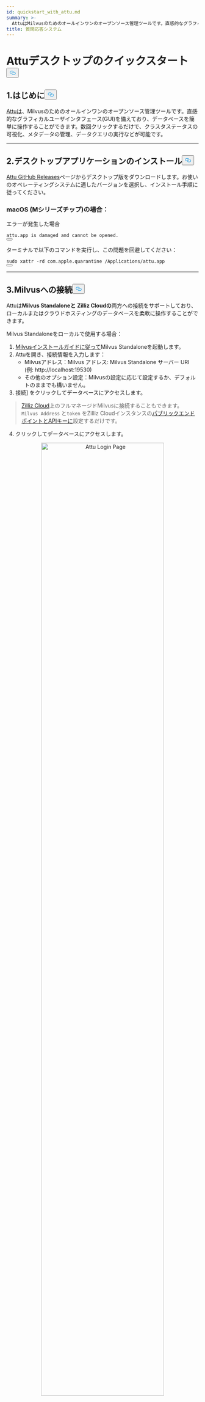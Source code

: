 ```yaml
---
id: quickstart_with_attu.md
summary: >-
  AttuはMilvusのためのオールインワンのオープンソース管理ツールです。直感的なグラフィカルユーザインタフェース(GUI)を備えており、データベースを簡単に操作することができます。数回クリックするだけで、クラスタステータスの可視化、メタデータの管理、データクエリの実行などが可能です。
title: 質問応答システム
---
```

<h1 id="Quick-Start-with-Attu-Desktop" class="common-anchor-header">Attuデスクトップのクイックスタート<button data-href="#Quick-Start-with-Attu-Desktop" class="anchor-icon" translate="no">
      <svg translate="no"
        aria-hidden="true"
        focusable="false"
        height="20"
        version="1.1"
        viewBox="0 0 16 16"
        width="16"
      >
        <path
          fill="#0092E4"
          fill-rule="evenodd"
          d="M4 9h1v1H4c-1.5 0-3-1.69-3-3.5S2.55 3 4 3h4c1.45 0 3 1.69 3 3.5 0 1.41-.91 2.72-2 3.25V8.59c.58-.45 1-1.27 1-2.09C10 5.22 8.98 4 8 4H4c-.98 0-2 1.22-2 2.5S3 9 4 9zm9-3h-1v1h1c1 0 2 1.22 2 2.5S13.98 12 13 12H9c-.98 0-2-1.22-2-2.5 0-.83.42-1.64 1-2.09V6.25c-1.09.53-2 1.84-2 3.25C6 11.31 7.55 13 9 13h4c1.45 0 3-1.69 3-3.5S14.5 6 13 6z"
        ></path>
      </svg>
    </button></h1><h2 id="1-Introduction" class="common-anchor-header">1.はじめに<button data-href="#1-Introduction" class="anchor-icon" translate="no">
      <svg translate="no"
        aria-hidden="true"
        focusable="false"
        height="20"
        version="1.1"
        viewBox="0 0 16 16"
        width="16"
      >
        <path
          fill="#0092E4"
          fill-rule="evenodd"
          d="M4 9h1v1H4c-1.5 0-3-1.69-3-3.5S2.55 3 4 3h4c1.45 0 3 1.69 3 3.5 0 1.41-.91 2.72-2 3.25V8.59c.58-.45 1-1.27 1-2.09C10 5.22 8.98 4 8 4H4c-.98 0-2 1.22-2 2.5S3 9 4 9zm9-3h-1v1h1c1 0 2 1.22 2 2.5S13.98 12 13 12H9c-.98 0-2-1.22-2-2.5 0-.83.42-1.64 1-2.09V6.25c-1.09.53-2 1.84-2 3.25C6 11.31 7.55 13 9 13h4c1.45 0 3-1.69 3-3.5S14.5 6 13 6z"
        ></path>
      </svg>
    </button></h2><p><a href="https://github.com/zilliztech/attu">Attuは</a>、Milvusのためのオールインワンのオープンソース管理ツールです。直感的なグラフィカルユーザインタフェース(GUI)を備えており、データベースを簡単に操作することができます。数回クリックするだけで、クラスタステータスの可視化、メタデータの管理、データクエリの実行などが可能です。</p>
<hr>
<h2 id="2-Install-Desktop-Application" class="common-anchor-header">2.デスクトップアプリケーションのインストール<button data-href="#2-Install-Desktop-Application" class="anchor-icon" translate="no">
      <svg translate="no"
        aria-hidden="true"
        focusable="false"
        height="20"
        version="1.1"
        viewBox="0 0 16 16"
        width="16"
      >
        <path
          fill="#0092E4"
          fill-rule="evenodd"
          d="M4 9h1v1H4c-1.5 0-3-1.69-3-3.5S2.55 3 4 3h4c1.45 0 3 1.69 3 3.5 0 1.41-.91 2.72-2 3.25V8.59c.58-.45 1-1.27 1-2.09C10 5.22 8.98 4 8 4H4c-.98 0-2 1.22-2 2.5S3 9 4 9zm9-3h-1v1h1c1 0 2 1.22 2 2.5S13.98 12 13 12H9c-.98 0-2-1.22-2-2.5 0-.83.42-1.64 1-2.09V6.25c-1.09.53-2 1.84-2 3.25C6 11.31 7.55 13 9 13h4c1.45 0 3-1.69 3-3.5S14.5 6 13 6z"
        ></path>
      </svg>
    </button></h2><p><a href="https://github.com/zilliztech/attu/releases">Attu GitHub Releases</a>ページからデスクトップ版をダウンロードします。お使いのオペレーティングシステムに適したバージョンを選択し、インストール手順に従ってください。</p>
<h3 id="Note-for-macOS-M-series-chip" class="common-anchor-header">macOS (Mシリーズチップ)の場合：</h3><p>エラーが発生した場合</p>
<pre><code translate="no">attu.app <span class="hljs-keyword">is</span> damaged <span class="hljs-keyword">and</span> cannot be opened.
<button class="copy-code-btn"></button></code></pre>
<p>ターミナルで以下のコマンドを実行し、この問題を回避してください：</p>
<pre><code translate="no"><span class="hljs-built_in">sudo</span> xattr -rd com.apple.quarantine /Applications/attu.app
<button class="copy-code-btn"></button></code></pre>
<hr>
<h2 id="3-Connect-to-Milvus" class="common-anchor-header">3.Milvusへの接続<button data-href="#3-Connect-to-Milvus" class="anchor-icon" translate="no">
      <svg translate="no"
        aria-hidden="true"
        focusable="false"
        height="20"
        version="1.1"
        viewBox="0 0 16 16"
        width="16"
      >
        <path
          fill="#0092E4"
          fill-rule="evenodd"
          d="M4 9h1v1H4c-1.5 0-3-1.69-3-3.5S2.55 3 4 3h4c1.45 0 3 1.69 3 3.5 0 1.41-.91 2.72-2 3.25V8.59c.58-.45 1-1.27 1-2.09C10 5.22 8.98 4 8 4H4c-.98 0-2 1.22-2 2.5S3 9 4 9zm9-3h-1v1h1c1 0 2 1.22 2 2.5S13.98 12 13 12H9c-.98 0-2-1.22-2-2.5 0-.83.42-1.64 1-2.09V6.25c-1.09.53-2 1.84-2 3.25C6 11.31 7.55 13 9 13h4c1.45 0 3-1.69 3-3.5S14.5 6 13 6z"
        ></path>
      </svg>
    </button></h2><p>Attuは<strong>Milvus Standaloneと</strong> <strong>Zilliz Cloudの</strong>両方への接続をサポートしており、ローカルまたはクラウドホスティングのデータベースを柔軟に操作することができます。</p>
<p>Milvus Standaloneをローカルで使用する場合：</p>
<ol>
<li><a href="https://milvus.io/docs/install_standalone-docker.md">Milvusインストールガイドに従って</a>Milvus Standaloneを起動します。</li>
<li>Attuを開き、接続情報を入力します：<ul>
<li>Milvusアドレス：Milvus アドレス: Milvus Standalone サーバー URI (例: http://localhost:19530)</li>
<li>その他のオプション設定：Milvusの設定に応じて設定するか、デフォルトのままでも構いません。</li>
</ul></li>
<li>接続] をクリックしてデータベースにアクセスします。</li>
</ol>
<blockquote>
<p><a href="https://zilliz.com/cloud">Zilliz Cloud</a>上のフルマネージドMilvusに接続することもできます。<code translate="no">Milvus Address</code> と<code translate="no">token</code> をZilliz Cloudインスタンスの<a href="https://docs.zilliz.com/docs/on-zilliz-cloud-console#cluster-details">パブリックエンドポイントとAPIキーに</a>設定するだけです。</p>
</blockquote>
<ol start="4">
<li>クリックしてデータベースにアクセスします。</li>
</ol>
<p align="center">
  <img translate="no" src="/docs/v2.6.x/assets/attu_login_page.png" alt="Attu Login Page" width="80%">
</p>
<hr>
<h2 id="4-Prepare-Data-Create-Collection-and-Insert-Data" class="common-anchor-header">4.データの準備、コレクションの作成、データの挿入<button data-href="#4-Prepare-Data-Create-Collection-and-Insert-Data" class="anchor-icon" translate="no">
      <svg translate="no"
        aria-hidden="true"
        focusable="false"
        height="20"
        version="1.1"
        viewBox="0 0 16 16"
        width="16"
      >
        <path
          fill="#0092E4"
          fill-rule="evenodd"
          d="M4 9h1v1H4c-1.5 0-3-1.69-3-3.5S2.55 3 4 3h4c1.45 0 3 1.69 3 3.5 0 1.41-.91 2.72-2 3.25V8.59c.58-.45 1-1.27 1-2.09C10 5.22 8.98 4 8 4H4c-.98 0-2 1.22-2 2.5S3 9 4 9zm9-3h-1v1h1c1 0 2 1.22 2 2.5S13.98 12 13 12H9c-.98 0-2-1.22-2-2.5 0-.83.42-1.64 1-2.09V6.25c-1.09.53-2 1.84-2 3.25C6 11.31 7.55 13 9 13h4c1.45 0 3-1.69 3-3.5S14.5 6 13 6z"
        ></path>
      </svg>
    </button></h2><h3 id="41-Prepare-the-Data" class="common-anchor-header">4.1 データの準備</h3><p><a href="https://github.com/milvus-io/milvus-docs/releases/download/v2.4.6-preview/milvus_docs_2.4.x_en.zip">Milvus Documentation 2.4.xの</a>FAQページをデータセットとして使用します。</p>
<h4 id="Download-and-Extract-Data" class="common-anchor-header">データをダウンロードして抽出します：</h4><pre><code translate="no" class="language-bash">wget https://github.com/milvus-io/milvus-docs/releases/download/v2.4.6-preview/milvus_docs_2.4.x_en.zip
unzip -q milvus_docs_2.4.x_en.zip -d milvus_docs
<button class="copy-code-btn"></button></code></pre>
<h4 id="Process-Markdown-Files" class="common-anchor-header">Markdownファイルを処理する：</h4><pre><code translate="no" class="language-python"><span class="hljs-keyword">from</span> glob <span class="hljs-keyword">import</span> glob

text_lines = []
<span class="hljs-keyword">for</span> file_path <span class="hljs-keyword">in</span> glob(<span class="hljs-string">&quot;milvus_docs/en/faq/*.md&quot;</span>, recursive=<span class="hljs-literal">True</span>):
    <span class="hljs-keyword">with</span> <span class="hljs-built_in">open</span>(file_path, <span class="hljs-string">&quot;r&quot;</span>) <span class="hljs-keyword">as</span> file:
        file_text = file.read()
    text_lines += file_text.split(<span class="hljs-string">&quot;# &quot;</span>)
<button class="copy-code-btn"></button></code></pre>
<hr>
<h3 id="42-Generate-Embeddings" class="common-anchor-header">4.2 埋め込みを生成する</h3><p>埋め込みモデルを定義して、<code translate="no">milvus_model</code> を使ってテキストの埋め込みを生成します。ここでは、事前に学習された軽量な埋め込みモデルである<code translate="no">DefaultEmbeddingFunction</code> を例として使います。</p>
<pre><code translate="no" class="language-python"><span class="hljs-keyword">from</span> pymilvus <span class="hljs-keyword">import</span> model <span class="hljs-keyword">as</span> milvus_model

embedding_model = milvus_model.DefaultEmbeddingFunction()

<span class="hljs-comment"># Generate test embedding</span>
test_embedding = embedding_model.encode_queries([<span class="hljs-string">&quot;This is a test&quot;</span>])[<span class="hljs-number">0</span>]
embedding_dim = <span class="hljs-built_in">len</span>(test_embedding)
<span class="hljs-built_in">print</span>(embedding_dim)
<span class="hljs-built_in">print</span>(test_embedding[:<span class="hljs-number">10</span>])
<button class="copy-code-btn"></button></code></pre>
<h4 id="Output" class="common-anchor-header">出力：</h4><pre><code translate="no">768
[-0.04836066  0.07163023 -0.01130064 -0.03789345 -0.03320649 -0.01318448
 -0.03041712 -0.02269499 -0.02317863 -0.00426028]
<button class="copy-code-btn"></button></code></pre>
<hr>
<h3 id="43-Create-Collection" class="common-anchor-header">4.3 コレクションの作成</h3><p>Milvusに接続し、コレクションを作成する：</p>
<pre><code translate="no" class="language-python"><span class="hljs-keyword">from</span> pymilvus <span class="hljs-keyword">import</span> MilvusClient

<span class="hljs-comment"># Connect to Milvus Standalone</span>
client = MilvusClient(uri=<span class="hljs-string">&quot;http://localhost:19530&quot;</span>)

collection_name = <span class="hljs-string">&quot;attu_tutorial&quot;</span>

<span class="hljs-comment"># Drop collection if it exists</span>
<span class="hljs-keyword">if</span> client.has_collection(collection_name):
    client.drop_collection(collection_name)

<span class="hljs-comment"># Create a new collection</span>
client.create_collection(
    collection_name=collection_name,
    dimension=embedding_dim,
    metric_type=<span class="hljs-string">&quot;IP&quot;</span>,  <span class="hljs-comment"># Inner product distance</span>
    consistency_level=<span class="hljs-string">&quot;Strong&quot;</span>,  <span class="hljs-comment"># Supported values are (`&quot;Strong&quot;`, `&quot;Session&quot;`, `&quot;Bounded&quot;`, `&quot;Eventually&quot;`). See https://milvus.io/docs/consistency.md#Consistency-Level for more details.</span>
)
<button class="copy-code-btn"></button></code></pre>
<hr>
<h3 id="44-Insert-Data" class="common-anchor-header">4.4 データの挿入</h3><p>テキスト行を繰り返し、埋め込みを作成し、Milvusにデータを挿入します：</p>
<pre><code translate="no" class="language-python"><span class="hljs-keyword">from</span> tqdm <span class="hljs-keyword">import</span> tqdm

data = []
doc_embeddings = embedding_model.encode_documents(text_lines)

<span class="hljs-keyword">for</span> i, line <span class="hljs-keyword">in</span> <span class="hljs-built_in">enumerate</span>(tqdm(text_lines, desc=<span class="hljs-string">&quot;Creating embeddings&quot;</span>)):
    data.append({<span class="hljs-string">&quot;id&quot;</span>: i, <span class="hljs-string">&quot;vector&quot;</span>: doc_embeddings[i], <span class="hljs-string">&quot;text&quot;</span>: line})

client.insert(collection_name=collection_name, data=data)
<button class="copy-code-btn"></button></code></pre>
<hr>
<h3 id="45-Visualize-Data-and-Schema" class="common-anchor-header">4.5 データとスキーマの可視化</h3><p>Attuのインターフェースを使用して、データスキーマと挿入されたエンティティを視覚化できます。スキーマは、<code translate="no">Int64</code> 型の<code translate="no">id</code> フィールドと、<code translate="no">FloatVector(768)</code> 型の<code translate="no">vector</code> フィールドと、<code translate="no">Inner Product (IP)</code> メトリックを含む、定義されたフィールドを表示します。コレクションには<strong>72のエンティティが</strong>ロードされています。</p>
<p>さらに、ID、ベクトル埋め込み、テキスト・コンテンツなどのメタデータを格納するダイナミック・フィールドなど、挿入されたデータを見ることができる。このインターフェースは、指定された条件やダイナミック・フィールドに基づくフィルタリングやクエリをサポートしている。</p>
<p align="center">
  <img translate="no" src="/docs/v2.6.x/assets/attu_after_data_insertion_1.png" alt="Schema View" width="45%" />
  <img translate="no" src="/docs/v2.6.x/assets/attu_after_data_insertion_2.png" alt="Data View" width="45%" />
</p>
<h2 id="5-Visualizing-Search-Results-and-Relationships" class="common-anchor-header">5.検索結果と関係の視覚化<button data-href="#5-Visualizing-Search-Results-and-Relationships" class="anchor-icon" translate="no">
      <svg translate="no"
        aria-hidden="true"
        focusable="false"
        height="20"
        version="1.1"
        viewBox="0 0 16 16"
        width="16"
      >
        <path
          fill="#0092E4"
          fill-rule="evenodd"
          d="M4 9h1v1H4c-1.5 0-3-1.69-3-3.5S2.55 3 4 3h4c1.45 0 3 1.69 3 3.5 0 1.41-.91 2.72-2 3.25V8.59c.58-.45 1-1.27 1-2.09C10 5.22 8.98 4 8 4H4c-.98 0-2 1.22-2 2.5S3 9 4 9zm9-3h-1v1h1c1 0 2 1.22 2 2.5S13.98 12 13 12H9c-.98 0-2-1.22-2-2.5 0-.83.42-1.64 1-2.09V6.25c-1.09.53-2 1.84-2 3.25C6 11.31 7.55 13 9 13h4c1.45 0 3-1.69 3-3.5S14.5 6 13 6z"
        ></path>
      </svg>
    </button></h2><p>Attu は、データの関係を視覚化し、探索するための強力なインターフェイスを提供します。挿入されたデータポイントとその類似関係を調べるには、以下の手順に従います：</p>
<h3 id="51-Perform-a-Search" class="common-anchor-header">5.1<strong>検索の実行</strong></h3><p>Attu の<strong>Vector Search</strong>タブに移動します。</p>
<ol>
<li>テストクエリを作成するには、<strong>Generate Random Data</strong>ボタンをクリックします。</li>
<li><strong>Search を</strong>クリックして、生成されたデータに基づいて結果を取得します。</li>
</ol>
<p>一致する各エンティティの ID、類似度スコア、およびダイナミック・フィールドが表 示されます。</p>
<p align="center">
  <img translate="no" src="/docs/v2.6.x/assets/attu_searched_table.png" alt="Search Results Table" width="80%">
</p>
<hr>
<h3 id="52-Explore-Data-Relationships" class="common-anchor-header">5.2<strong>データ関係の調査</strong></h3><p>結果パネルの<strong>[Explore]</strong>ボタンをクリックすると、クエリ・ベクタと検索結果の関係が<strong>ナレッジ・グラフのような 構造で</strong>視覚化されます。</p>
<ul>
<li><strong>中央のノードは</strong>検索ベクトルを表します。</li>
<li><strong>接続されたノードは</strong>検索結果を表し、クリックすると対応するノードの詳細情報が表示されます。</li>
</ul>
<p align="center">
  <img translate="no" src="/docs/v2.6.x/assets/attu_searched_graph.png" alt="Knowledge Graph Visualization" width="80%">
</p>
<hr>
<h3 id="53-Expand-the-Graph" class="common-anchor-header">5.3<strong>グラフの展開</strong></h3><p>任意の結果ノードをダブルクリックすると、その接続が展開されます。この操作により、選択したノードとコレクション内の他のデータ・ポイント間の追加関係が明らかになり、<strong>より大きく相互接続されたナレッジ・グラフが</strong>作成されます。</p>
<p>この拡張ビューにより、ベクトルの類似性に基づいて、データ・ポイントがどのように関連しているかをより深く調査できます。</p>
<p align="center">
  <img translate="no" src="/docs/v2.6.x/assets/attu_expanded_searched_graph.png" alt="Expanded Knowledge Graph" width="80%">
</p>
<hr>
<h2 id="6-Conclusion" class="common-anchor-header">6.結論<button data-href="#6-Conclusion" class="anchor-icon" translate="no">
      <svg translate="no"
        aria-hidden="true"
        focusable="false"
        height="20"
        version="1.1"
        viewBox="0 0 16 16"
        width="16"
      >
        <path
          fill="#0092E4"
          fill-rule="evenodd"
          d="M4 9h1v1H4c-1.5 0-3-1.69-3-3.5S2.55 3 4 3h4c1.45 0 3 1.69 3 3.5 0 1.41-.91 2.72-2 3.25V8.59c.58-.45 1-1.27 1-2.09C10 5.22 8.98 4 8 4H4c-.98 0-2 1.22-2 2.5S3 9 4 9zm9-3h-1v1h1c1 0 2 1.22 2 2.5S13.98 12 13 12H9c-.98 0-2-1.22-2-2.5 0-.83.42-1.64 1-2.09V6.25c-1.09.53-2 1.84-2 3.25C6 11.31 7.55 13 9 13h4c1.45 0 3-1.69 3-3.5S14.5 6 13 6z"
        ></path>
      </svg>
    </button></h2><p>AttuはMilvusに保存されたベクトルデータの管理と可視化を簡素化します。データ挿入からクエリ実行、インタラクティブな探索まで、複雑なベクトル検索タスクを処理するための直感的なインターフェイスを提供します。動的スキーマサポート、グラフィカルな検索ビジュアライゼーション、柔軟なクエリフィルタなどの機能により、Attuは大規模なデータセットを効果的に分析することができます。</p>
<p>Attuの視覚的な探索ツールを活用することで、ユーザはデータをよりよく理解し、隠れた関係を特定し、データ駆動型の意思決定を行うことができます。Attuとmilvusを利用して、今すぐデータセットの分析を始めましょう！</p>
<hr>
